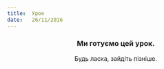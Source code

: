 ```yaml
---
title:  Урок
date:   26/11/2016
---
```


### <center>Ми готуємо цей урок.</center>
<center>Будь ласка, зайдіть пізніше.</center>